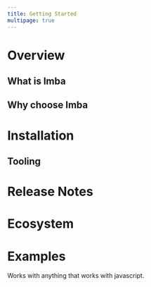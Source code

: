 ```yaml
---
title: Getting Started
multipage: true
---
```


# Overview

## What is Imba

## Why choose Imba

# Installation

## Tooling

# Release Notes

# Ecosystem

# Examples

Works with anything that works with javascript.
